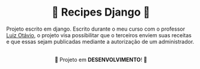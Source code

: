 <div align = "center">
    <h1>🐍 Recipes Django 🐍</h1>
</div>

Projeto escrito em django. Escrito durante o meu curso com o professor <a href="https://github.com/luizomf">Luiz Otávio</a>, o projeto visa possibilitar que o terceiros enviem suas receitas e que essas sejam publicadas mediante a autorização de um administrador.
<br>
<br>

<div align = "center">
    🔧 Projeto em <b>DESENVOLVIMENTO</b>! 🔧
</div>
